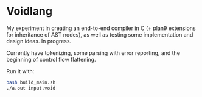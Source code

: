 # Voidlang
My experiment in creating an end-to-end compiler in C (+ plan9 extensions for inheritance of AST nodes), as well as testing some implementation and design ideas. In progress.

Currently have tokenizing, some parsing with error reporting, and the beginning of control flow flattening.

Run it with:

```bash
bash build_main.sh
./a.out input.void
```

